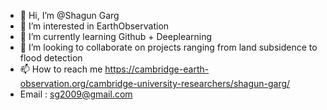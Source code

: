 - 👋 Hi, I’m @Shagun Garg
- 👀 I’m interested in EarthObservation
- 🌱 I’m currently learning Github + Deeplearning
- 💞️ I’m looking to collaborate on projects ranging from land subsidence to flood detection
- 📫 How to reach me https://cambridge-earth-observation.org/cambridge-university-researchers/shagun-garg/
- Email : sg2009@gmail.com

<!---
HelloShagun/HelloShagun is a ✨ special ✨ repository because its `README.md` (this file) appears on your GitHub profile.
You can click the Preview link to take a look at your changes.
--->
